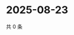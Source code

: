 # 2025-08-23

共 0 条

<!-- BEGIN ZHIHUVIDEO -->
<!-- 最后更新时间 Sat Aug 23 2025 22:09:29 GMT+0800 (China Standard Time) -->

<!-- END ZHIHUVIDEO -->
